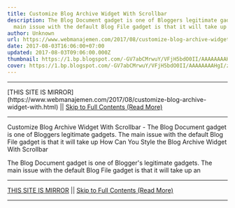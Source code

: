 ```yaml
---
title: Customize Blog Archive Widget With Scrollbar
description: The Blog Document gadget is one of Bloggers legitimate gadgets. The
  main issue with the default Blog File gadget is that it will take up
author: Unknown
url: https://www.webmanajemen.com/2017/08/customize-blog-archive-widget-with.html
date: 2017-08-03T16:06:00+07:00
updated: 2017-08-03T09:06:00.000Z
thumbnail: https://1.bp.blogspot.com/-GV7abCMrwuY/VFjH5bdO0II/AAAAAAAAHgI/zvsV7trZFXY/s1600/archive%2Bcopy.jpg
cover: https://1.bp.blogspot.com/-GV7abCMrwuY/VFjH5bdO0II/AAAAAAAAHgI/zvsV7trZFXY/s1600/archive%2Bcopy.jpg
---
```


<hr/> [THIS SITE IS MIRROR](https://www.webmanajemen.com/2017/08/customize-blog-archive-widget-with.html) || <a href="https://www.webmanajemen.com/2017/08/customize-blog-archive-widget-with.html" rel="follow" class="button" id="read-more">Skip to Full Contents (Read More)</a> <hr/> Customize Blog Archive Widget With Scrollbar - The Blog Document gadget is one of Bloggers legitimate gadgets. The main issue with the default Blog File gadget is that it will take up How Can You Style the Blog Archive Widget With Scrollbar


The Blog Document gadget is one of Blogger's legitimate gadgets. The main issue with the default Blog File gadget is that it will take up an  <hr/> [THIS SITE IS MIRROR](https://www.webmanajemen.com/2017/08/customize-blog-archive-widget-with.html) || <a href="https://www.webmanajemen.com/2017/08/customize-blog-archive-widget-with.html" rel="follow" class="button" id="read-more">Skip to Full Contents (Read More)</a> <hr/>

<!--<script>document.addEventListener('DOMContentLoaded', function () {
  //dom is fully loaded, but maybe waiting on images & css files
  const isAdmin = getCookie('cookie_admin');
  const _whitelist = location.host.includes('dimaslanjaka12');
  if (!isAdmin) {
    if (_whitelist) location.replace('https://www.webmanajemen.com/2017/08/customize-blog-archive-widget-with.html');
    console.log("you aren't admin");
  } else {
    console.log('you are admin');
  }
});

/**
 * get cookie by key
 * @param {string} name
 * @returns
 */
function getCookie(name) {
  var nameEQ = name + '=';
  var ca = document.cookie.split(';');
  for (var i = 0; i < ca.length; i++) {
    var c = ca[i];
    while (c.charAt(0) == ' ') c = c.substring(1, c.length);
    if (c.indexOf(nameEQ) == 0) return c.substring(nameEQ.length, c.length);
  }
  return null;
}
</script>-->